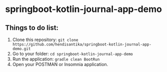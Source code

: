 # springboot-kotlin-journal-app-demo

## Things to do list:
1. Clone this repository: `git clone https://github.com/hendisantika/springboot-kotlin-journal-app-demo.git`
2. Go to your folder: `cd springboot-kotlin-journal-app-demo`
3. Run the application: `gradle clean BootRun`
4. Open your POSTMAN or Insomnia application.
